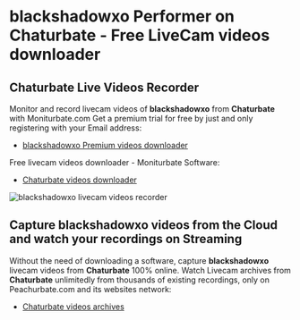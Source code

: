 # blackshadowxo Performer on Chaturbate - Free LiveCam videos downloader

## Chaturbate Live Videos Recorder

Monitor and record livecam videos of **blackshadowxo** from **Chaturbate** with Moniturbate.com
Get a premium trial for free by just and only registering with your Email address:
* [blackshadowxo Premium videos downloader](https://moniturbate.com/request-demo-licence-key.html)

Free livecam videos downloader - Moniturbate Software:
* [Chaturbate videos downloader](https://moniturbate.com/moniturbate-download-software.html)

![blackshadowxo livecam videos recorder](https://peachurnet.com/templates/moniturbate-software.png)


## Capture blackshadowxo videos from the Cloud and watch your recordings on Streaming

Without the need of downloading a software, capture **blackshadowxo** livecam videos from **Chaturbate** 100% online.
Watch Livecam archives from **Chaturbate** unlimitedly from thousands of existing recordings, only on Peachurbate.com and its websites network:
* [Chaturbate videos archives](https://peachurnet.com/)